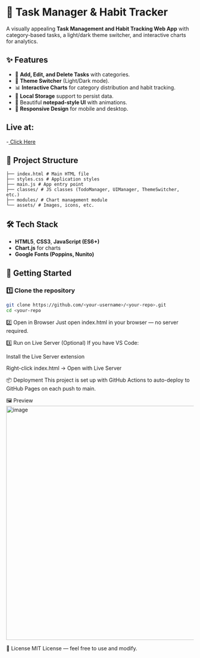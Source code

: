 # 📓 Task Manager & Habit Tracker

A visually appealing **Task Management and Habit Tracking Web App** with category-based tasks, a light/dark theme switcher, and interactive charts for analytics.

## ✨ Features
- 📝 **Add, Edit, and Delete Tasks** with categories.
- 🌙 **Theme Switcher** (Light/Dark mode).
- 📊 **Interactive Charts** for category distribution and habit tracking.
- 💾 **Local Storage** support to persist data.
- 🎨 Beautiful **notepad-style UI** with animations.
- 📱 **Responsive Design** for mobile and desktop.

## Live at:

-[ Click Here ](friendly-palmier-9faad3.netlify.app)
## 📂 Project Structure
````
├── index.html # Main HTML file
├── styles.css # Application styles
├── main.js # App entry point
├── classes/ # JS classes (TodoManager, UIManager, ThemeSwitcher, etc.)
├── modules/ # Chart management module
└── assets/ # Images, icons, etc.
````
## 🛠 Tech Stack
- **HTML5**, **CSS3**, **JavaScript (ES6+)**
- **Chart.js** for charts
- **Google Fonts (Poppins, Nunito)**

## 🚀 Getting Started

### 1️⃣ Clone the repository
```bash
git clone https://github.com/<your-username>/<your-repo>.git
cd <your-repo
`````
2️⃣ Open in Browser
Just open index.html in your browser — no server required.

3️⃣ Run on Live Server (Optional)
If you have VS Code:

Install the Live Server extension

Right-click index.html → Open with Live Server

📦 Deployment
This project is set up with GitHub Actions to auto-deploy to GitHub Pages on each push to main.

🖼 Preview
<img width="1364" height="629" alt="image" src="https://github.com/user-attachments/assets/8967adbd-7127-4bcb-b57d-68e13639f15c" />

📜 License
MIT License — feel free to use and modify.
 
